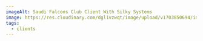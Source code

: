 ```yaml
---
imageAlt: Saudi Falcons Club Client With Silky Systems
image: https://res.cloudinary.com/dgl1vzwqt/image/upload/v1703850694/image-4-300x281_taylk3.webp
tags:
  - clients
---
```

